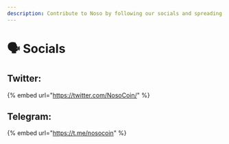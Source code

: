 ```yaml
---
description: Contribute to Noso by following our socials and spreading the word !!!
---
```


# 🗣 Socials

## Twitter:

{% embed url="https://twitter.com/NosoCoin/" %}

## Telegram:

{% embed url="https://t.me/nosocoin" %}
